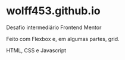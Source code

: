 # wolff453.github.io
Desafio intermediário Frontend Mentor


Feito com Flexbox e, em algumas partes, grid.

HTML, CSS e Javascript
